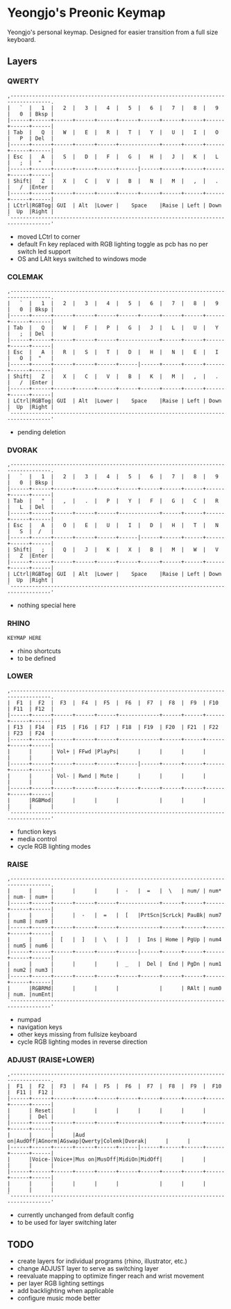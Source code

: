# Yeongjo's Preonic Keymap
Yeongjo's personal keymap. 
Designed for easier transition from a full size keyboard.

## Layers

### QWERTY
```
,-----------------------------------------------------------------------------------.
|   `  |   1  |   2  |   3  |   4  |   5  |   6  |   7  |   8  |   9  |   0  | Bksp |
|------+------+------+------+------+------+------+------+------+------+------+------|
| Tab  |   Q  |   W  |   E  |   R  |   T  |   Y  |   U  |   I  |   O  |   P  | Del  |
|------+------+------+------+------+-------------+------+------+------+------+------|
| Esc  |   A  |   S  |   D  |   F  |   G  |   H  |   J  |   K  |   L  |   ;  |  "   |
|------+------+------+------+------+------|------+------+------+------+------+------|
| Shift|   Z  |   X  |   C  |   V  |   B  |   N  |   M  |   ,  |   .  |   /  |Enter |
|------+------+------+------+------+------+------+------+------+------+------+------|
| LCtrl|RGBTog| GUI  | Alt  |Lower |    Space    |Raise | Left | Down |  Up  |Right |
`-----------------------------------------------------------------------------------'
```
- moved LCtrl to corner
- default Fn key replaced with RGB lighting toggle as pcb has no per switch led support
- OS and LAlt keys switched to windows mode

### COLEMAK
```
,-----------------------------------------------------------------------------------.
|   `  |   1  |   2  |   3  |   4  |   5  |   6  |   7  |   8  |   9  |   0  | Bksp |
|------+------+------+------+------+------+------+------+------+------+------+------|
| Tab  |   Q  |   W  |   F  |   P  |   G  |   J  |   L  |   U  |   Y  |   ;  | Del  |
|------+------+------+------+------+-------------+------+------+------+------+------|
| Esc  |   A  |   R  |   S  |   T  |   D  |   H  |   N  |   E  |   I  |   O  |  "   |
|------+------+------+------+------+------|------+------+------+------+------+------|
| Shift|   Z  |   X  |   C  |   V  |   B  |   K  |   M  |   ,  |   .  |   /  |Enter |
|------+------+------+------+------+------+------+------+------+------+------+------|
| LCtrl|RGBTog| GUI  | Alt  |Lower |    Space    |Raise | Left | Down |  Up  |Right |
`-----------------------------------------------------------------------------------'
```
- pending deletion

### DVORAK
```
,-----------------------------------------------------------------------------------.
|   `  |   1  |   2  |   3  |   4  |   5  |   6  |   7  |   8  |   9  |   0  | Bksp |
|------+------+------+------+------+------+------+------+------+------+------+------|
| Tab  |   "  |   ,  |   .  |   P  |   Y  |   F  |   G  |   C  |   R  |   L  | Del  |
|------+------+------+------+------+-------------+------+------+------+------+------|
| Esc  |   A  |   O  |   E  |   U  |   I  |   D  |   H  |   T  |   N  |   S  |  /   |
|------+------+------+------+------+------|------+------+------+------+------+------|
| Shift|   ;  |   Q  |   J  |   K  |   X  |   B  |   M  |   W  |   V  |   Z  |Enter |
|------+------+------+------+------+------+------+------+------+------+------+------|
| LCtrl|RGBTog| GUI  | Alt  |Lower |    Space    |Raise | Left | Down |  Up  |Right |
`-----------------------------------------------------------------------------------'
```
- nothing special here

### RHINO
```
KEYMAP HERE
```
- rhino shortcuts
- to be defined

### LOWER
```
,-----------------------------------------------------------------------------------.
|  F1  |  F2  |  F3  |  F4  |  F5  |  F6  |  F7  |  F8  |  F9  | F10  | F11  | F12  |
|------+------+------+------+------+-------------+------+------+------+------+------|
| F13  | F14  | F15  | F16  | F17  | F18  | F19  | F20  | F21  | F22  | F23  | F24  |
|------+------+------+------+------+-------------+------+------+------+------+------|
|      |      | Vol+ | FFwd |PlayPs|      |      |      |      |      |      |      |
|------+------+------+------+------+------|------+------+------+------+------+------|
|      |      | Vol- | Rwnd | Mute |      |      |      |      |      |      |      |
|------+------+------+------+------+------+------+------+------+------+------+------|
|      |RGBMod|      |      |      |             |      |      |      |      |      |
`-----------------------------------------------------------------------------------'
```
- function keys
- media control
- cycle RGB lighting modes

### RAISE
```
,-----------------------------------------------------------------------------------.
|      |      |      |      |      |  -   |  =   |  \   | num/ | num* | num- | num+ |
|------+------+------+------+------+-------------+------+------+------+------+------|
|      |      |      |  -   |  =   |  [   |PrtScn|ScrLck| PauBk| num7 | num8 | num9 |
|------+------+------+------+------+-------------+------+------+------+------+------|
|      |      |  [   |  ]   |  \   |  ]   |  Ins | Home | PgUp | num4 | num5 | num6 |
|------+------+------+------+------+------|------+------+------+------+------+------|
|      |      |      |      |      |  _   |  Del |  End | PgDn | num1 | num2 | num3 |
|------+------+------+------+------+------+------+------+------+------+------+------|
|      |RGBRMd|      |      |      |             |      | RAlt | num0 | num. |numEnt|
`-----------------------------------------------------------------------------------'
```
- numpad
- navigation keys
- other keys missing from fullsize keyboard
- cycle RGB lighting modes in reverse direction

### ADJUST (RAISE+LOWER)
```
,-----------------------------------------------------------------------------------.
|  F1  |  F2  |  F3  |  F4  |  F5  |  F6  |  F7  |  F8  |  F9  |  F10 |  F11 |  F12 |
|------+------+------+------+------+------+------+------+------+------+------+------|
|      | Reset|      |      |      |      |      |      |      |      |      |  Del |
|------+------+------+------+------+-------------+------+------+------+------+------|
|      |      |      |Aud on|AudOff|AGnorm|AGswap|Qwerty|Colemk|Dvorak|      |      |
|------+------+------+------+------+------|------+------+------+------+------+------|
|      |Voice-|Voice+|Mus on|MusOff|MidiOn|MidOff|      |      |      |      |      |
|------+------+------+------+------+------+------+------+------+------+------+------|
|      |      |      |      |      |             |      |      |      |      |      |
`-----------------------------------------------------------------------------------'
```
- currently unchanged from default config
- to be used for layer switching later

## TODO
- create layers for individual programs (rhino, illustrator, etc.)
- change ADJUST layer to serve as switching layer
- reevaluate mapping to optimize finger reach and wrist movement
- per layer RGB lighting settings
- add backlighting when applicable
- configure music mode better